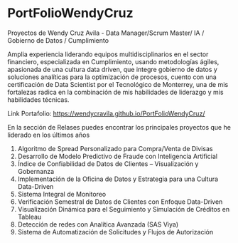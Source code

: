 # PortFolioWendyCruz
Proyectos de Wendy Cruz Avila - Data Manager/Scrum Master/ IA / Gobierno de Datos / Cumplimiento

Amplia experiencia liderando equipos multidisciplinarios en el sector financiero, especializada en Cumplimiento, usando metodologías ágiles, apasionada de una cultura data driven, que integre gobierno de datos y soluciones analíticas para la optimización de procesos, cuento con una certificación de Data Scientist por el Tecnológico de Monterrey, una de mis fortalezas radica en la combinación de mis habilidades de liderazgo y mis habilidades técnicas.

Link Portafolio:  https://wendycravila.github.io/PortFolioWendyCruz/

En la sección de Relases puedes encontrar los principales proyectos que he liderado en los últimos años

1. Algoritmo de Spread Personalizado para Compra/Venta de Divisas
2. Desarrollo de Modelo Predictivo de Fraude con Inteligencia Artificial
3. Índice de Confiabilidad de Datos de Clientes – Visualización y Gobernanza
4. Implementación de la Oficina de Datos y Estrategia para una Cultura Data-Driven
5. Sistema Integral de Monitoreo
6. Verificación Semestral de Datos de Clientes con Enfoque Data-Driven
7. Visualización Dinámica para el Seguimiento y Simulación de Créditos en Tableau
8. Detección de redes con Analítica Avanzada (SAS Viya)
9. Sistema de Automatización de Solicitudes y Flujos de Autorización

    
   
